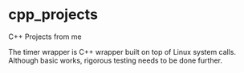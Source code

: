 # cpp_projects
C++ Projects from me

The timer wrapper is C++ wrapper built on top of Linux system calls. Although basic works, rigorous testing needs to be done further.
